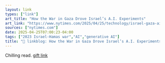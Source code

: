 ```yaml
---
layout: link
types: ["link"]
art_title: "How the War in Gaza Drove Israel’s A.I. Experiments"
art_link: "https://www.nytimes.com/2025/04/25/technology/israel-gaza-ai.html"
sources: ["nytimes.com"]
date: 2025-04-25T07:00:23-04:00
tags: ["2023 Israel-Hamas war","AI","generative AI"]
title: "🔗 linkblog: How the War in Gaza Drove Israel’s A.I. Experiments"
---
```

Chilling read. [gift link](https://www.nytimes.com/2025/04/25/technology/israel-gaza-ai.html?unlocked_article_code=1.CU8.iGpO.MENJZIBmLmLK&smid=url-share)